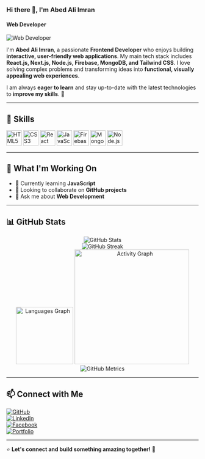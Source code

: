 ### Hi there 👋, I'm Abed Ali Imran  
#### Web Developer  

![Web Developer](https://media.licdn.com/dms/image/v2/D5616AQEi6ILVWrZG7Q/profile-displaybackgroundimage-shrink_350_1400/profile-displaybackgroundimage-shrink_350_1400/0/1738665100655?e=1744243200&v=beta&t=IFsYan72bCrV8AbiN1mAcbj1-LoUrokR385XSrVf8Lc)  

I'm **Abed Ali Imran**, a passionate **Frontend Developer** who enjoys building **interactive, user-friendly web applications**. My main tech stack includes **React.js, Next.js, Node.js, Firebase, MongoDB, and Tailwind CSS**. I love solving complex problems and transforming ideas into **functional, visually appealing web experiences**.  

I am always **eager to learn** and stay up-to-date with the latest technologies to **improve my skills**. 🚀  

---

## 🚀 Skills  

<div align="left">
  <img src="https://img.shields.io/badge/HTML5-E34F26?logo=html5&logoColor=white&style=for-the-badge" height="40" alt="HTML5" />
  <img src="https://img.shields.io/badge/CSS3-1572B6?logo=css3&logoColor=white&style=for-the-badge" height="40" alt="CSS3" />
  <img src="https://img.shields.io/badge/React-61DAFB?logo=react&logoColor=black&style=for-the-badge" height="40" alt="React" />
  <img src="https://img.shields.io/badge/JavaScript-F7DF1E?logo=javascript&logoColor=black&style=for-the-badge" height="40" alt="JavaScript" />
  <img src="https://img.shields.io/badge/Firebase-FFCA28?logo=firebase&logoColor=black&style=for-the-badge" height="40" alt="Firebase" />
  <img src="https://img.shields.io/badge/MongoDB-47A248?logo=mongodb&logoColor=white&style=for-the-badge" height="40" alt="MongoDB" />
  <img src="https://img.shields.io/badge/Node.js-339933?logo=nodedotjs&logoColor=white&style=for-the-badge" height="40" alt="Node.js" />
</div>  

---

## 🌱 What I'm Working On  

- 📖 Currently learning **JavaScript**  
- 🤝 Looking to collaborate on **GitHub projects**  
- 💬 Ask me about **Web Development**  

---

## 📊 GitHub Stats  

<div align="center">
  <img src="https://github-readme-stats.vercel.app/api?username=RMABID&show_icons=true&theme=radical" alt="GitHub Stats" />
  <br />
  <img src="https://github-readme-streak-stats.herokuapp.com/?user=RMABID&theme=radical" alt="GitHub Streak" />
</div>

<div align="center">
  <img src="https://github-readme-stats.vercel.app/api/top-langs?username=RMABID&locale=en&layout=compact&card_width=320&langs_count=5&theme=dracula" height="150" alt="Languages Graph" />
  <img src="https://github-readme-activity-graph.vercel.app/graph?username=RMABID&radius=16&theme=react&area=true" height="300" alt="Activity Graph" />
</div> 

<div align="center">
  <img src="https://metrics.lecoq.io/RMABID" alt="GitHub Metrics" />
</div>

---

## 📫 Connect with Me  

[![GitHub](https://img.shields.io/badge/GitHub-000?logo=github&logoColor=white&style=for-the-badge)](https://github.com/RMABID)  
[![LinkedIn](https://img.shields.io/badge/LinkedIn-0077B5?logo=linkedin&logoColor=white&style=for-the-badge)](https://www.linkedin.com/in/rm-abed/)  
[![Facebook](https://img.shields.io/badge/Facebook-1877F2?logo=facebook&logoColor=white&style=for-the-badge)](https://www.facebook.com/r.m.imran.53983)  
[![Portfolio](https://img.shields.io/badge/Portfolio-24292F?logo=vercel&logoColor=white&style=for-the-badge)](https://rmabid.vercel.app)  

---

⭐ **Let's connect and build something amazing together!** 🚀  

